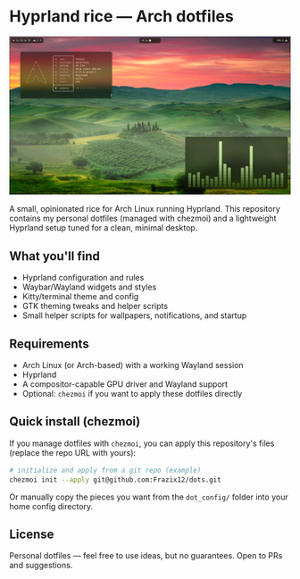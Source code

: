 # Hyprland rice — Arch dotfiles

![Preview](preview.png)

A small, opinionated rice for Arch Linux running Hyprland. This repository contains my personal dotfiles (managed with chezmoi) and a lightweight Hyprland setup tuned for a clean, minimal desktop.

## What you'll find

- Hyprland configuration and rules
- Waybar/Wayland widgets and styles
- Kitty/terminal theme and config
- GTK theming tweaks and helper scripts
- Small helper scripts for wallpapers, notifications, and startup

## Requirements

- Arch Linux (or Arch-based) with a working Wayland session
- Hyprland
- A compositor-capable GPU driver and Wayland support
- Optional: `chezmoi` if you want to apply these dotfiles directly

## Quick install (chezmoi)

If you manage dotfiles with `chezmoi`, you can apply this repository's files (replace the repo URL with yours):

```bash
# initialize and apply from a git repo (example)
chezmoi init --apply git@github.com:Frazix12/dots.git
```

Or manually copy the pieces you want from the `dot_config/` folder into your home config directory.

## License

Personal dotfiles — feel free to use ideas, but no guarantees. Open to PRs and suggestions.

